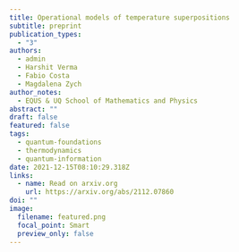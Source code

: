 ```yaml
---
title: Operational models of temperature superpositions
subtitle: preprint
publication_types:
  - "3"
authors:
  - admin
  - Harshit Verma
  - Fabio Costa
  - Magdalena Zych
author_notes:
  - EQUS & UQ School of Mathematics and Physics
abstract: ""
draft: false
featured: false
tags:
  - quantum-foundations
  - thermodynamics
  - quantum-information
date: 2021-12-15T08:10:29.318Z
links:
  - name: Read on arxiv.org
    url: https://arxiv.org/abs/2112.07860
doi: ""
image:
  filename: featured.png
  focal_point: Smart
  preview_only: false
---
```


